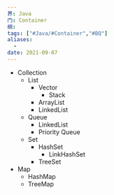 ```yaml
---
界: Java
门: Container
纲: 
tags: ["#Java/#Container","#BQ"]
aliases:
  - 
date: 2021-09-07
---
```



- Collection
	- List
		- Vector
			- Stack
		- ArrayList
		- LinkedList
	- Queue
		- LinkedList
		- Priority Queue
	- Set
		- HashSet
			- LinkHashSet
		- TreeSet
- Map
	- HashMap
	- TreeMap